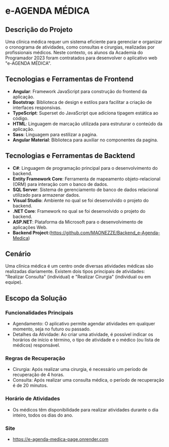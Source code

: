 # e-AGENDA MÉDICA

## Descrição do Projeto

Uma clínica médica requer um sistema eficiente para gerenciar e organizar o cronograma de atividades, como consultas e cirurgias, realizadas por profissionais médicos. Neste contexto, os alunos da Academia do Programador 2023 foram contratados para desenvolver o aplicativo web "e-AGENDA MÉDICA".

## Tecnologias e Ferramentas de Frontend
- **Angular**: Framework JavaScript para construção do frontend da aplicação.
- **Bootstrap**: Biblioteca de design e estilos para facilitar a criação de interfaces responsivas.
- **TypeScript**: Superset do JavaScript que adiciona tipagem estática ao código.
- **HTML**: Linguagem de marcação utilizada para estruturar o conteúdo da aplicação.
- **Sass**: Linguagem para estilizar a pagina.
- **Angular Material**: Biblioteca para auxiliar no componentes da pagina. 

## Tecnologias e Ferramentas de Backtend
- **C#**: Linguagem de programação principal para o desenvolvimento do backend.
- **Entity Framework Core**: Ferramenta de mapeamento objeto-relacional (ORM) para interação com o banco de dados.
- **SQL Server**: Sistema de gerenciamento de banco de dados relacional utilizado para armazenar dados.
- **Visual Studio**: Ambiente no qual se foi desenvolvido o projeto do backend.
- **.NET Core**: Framework no qual se foi desenvolvido o projeto do backend.
- **ASP.NET**: Plataforma da Microsoft para o desenvolvimento de aplicações Web.
- **Backend Project**:(https://github.com/MAONEZZE/Backend_e-Agenda-Medica)

## Cenário

Uma clínica médica é um centro onde diversas atividades médicas são realizadas diariamente. Existem dois tipos principais de atividades: "Realizar Consulta" (individual) e "Realizar Cirurgia" (individual ou em equipe).

## Escopo da Solução

### Funcionalidades Principais

- Agendamento: O aplicativo permite agendar atividades em qualquer momento, seja no futuro ou passado.
- Detalhes da Atividade: Ao criar uma atividade, é possível indicar os horários de início e término, o tipo de atividade e o médico (ou lista de médicos) responsável.

### Regras de Recuperação

- Cirurgia: Após realizar uma cirurgia, é necessário um período de recuperação de 4 horas.
- Consulta: Após realizar uma consulta médica, o período de recuperação é de 20 minutos.

### Horário de Atividades

- Os médicos têm disponibilidade para realizar atividades durante o dia inteiro, todos os dias do ano.

### Site

- https://e-agenda-medica-page.onrender.com

